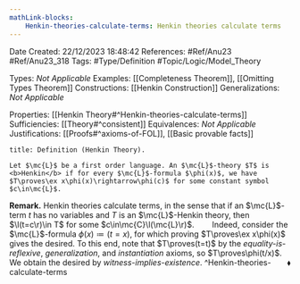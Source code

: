 ```yaml
---
mathLink-blocks:
    Henkin-theories-calculate-terms: Henkin theories calculate terms
---
```


<div class="topSpace"></div>

Date Created: 22/12/2023 18:48:42
References: #Ref/Anu23 #Ref/Anu23_318
Tags: #Type/Definition #Topic/Logic/Model_Theory

Types: <i>Not Applicable</i>
Examples: [[Completeness Theorem]], [[Omitting Types Theorem]]
Constructions: [[Henkin Construction]]
Generalizations: <i>Not Applicable</i>

Properties: [[Henkin Theory#^Henkin-theories-calculate-terms]]
Sufficiencies: [[Theory#^consistent]]
Equivalences: <i>Not Applicable</i>
Justifications: [[Proofs#^axioms-of-FOL]], [[Basic provable facts]]

``` ad-Definition
title: Definition (Henkin Theory).

Let $\mc{L}$ be a first order language. An $\mc{L}$-theory $T$ is <b>Henkin</b> if for every $\mc{L}$-formula $\phi(x)$, we have $T\proves\ex x\phi(x)\rightarrow\phi(c)$ for some constant symbol $c\in\mc{L}$.

```

<b>Remark.</b> Henkin theories calculate terms, in the sense that if an $\mc{L}$-term $t$ has no variables and $T$ is an $\mc{L}$-Henkin theory, then $\l(t=c\r)\in T$ for some $c\in\mc{C}\l(\mc{L}\r)$.
&emsp;&emsp;Indeed, consider the $\mc{L}$-formula $\phi(x)\coloneqq(t=x)$, for which proving $T\proves\ex x\phi(x)$ gives the desired. To this end, note that $T\proves(t=t)$ by the <i>equality-is-reflexive</i>, <i>generalization</i>, and <i>instantiation</i> axioms, so $T\proves\phi(t/x)$. We obtain the desired by <i>witness-implies-existence</i>.<span style="float:right;">$\blacklozenge$</span> ^Henkin-theories-calculate-terms
